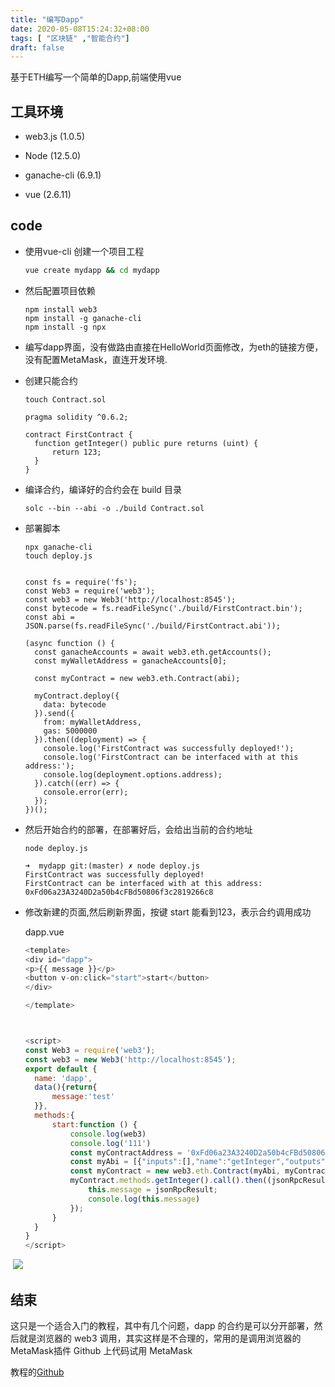 ```yaml
---
title: "编写Dapp"
date: 2020-05-08T15:24:32+08:00
tags: [ "区块链" ,"智能合约"]
draft: false
---
```




基于ETH编写一个简单的Dapp,前端使用vue

## 工具环境 

- web3.js (1.0.5)

- Node (12.5.0)

- ganache-cli (6.9.1)

- vue (2.6.11)

  







## code

- 使用vue-cli 创建一个项目工程

  ```bash
  vue create mydapp && cd mydapp
  ```

  

- 然后配置项目依赖

  ```
  npm install web3
  npm install -g ganache-cli
  npm install -g npx
  ```

  

- 编写dapp界面，没有做路由直接在HelloWorld页面修改，为eth的链接方便，没有配置MetaMask，直连开发环境.

  

- 创建只能合约

  ```
  touch Contract.sol
  ```

  ```
  pragma solidity ^0.6.2;
  
  contract FirstContract {
  	function getInteger() public pure returns (uint) {
  		return 123;
  	}
  }
  ```

  

- 编译合约，编译好的合约会在 build 目录

  ```
  solc --bin --abi -o ./build Contract.sol
  ```

  

- 部署脚本

  ```
  npx ganache-cli
  touch deploy.js
  ```

  ```
  
  const fs = require('fs');
  const Web3 = require('web3');
  const web3 = new Web3('http://localhost:8545');
  const bytecode = fs.readFileSync('./build/FirstContract.bin');
  const abi = JSON.parse(fs.readFileSync('./build/FirstContract.abi'));
  
  (async function () {
    const ganacheAccounts = await web3.eth.getAccounts();
    const myWalletAddress = ganacheAccounts[0];
  
    const myContract = new web3.eth.Contract(abi);
  
    myContract.deploy({
      data: bytecode
    }).send({
      from: myWalletAddress,
      gas: 5000000
    }).then((deployment) => {
      console.log('FirstContract was successfully deployed!');
      console.log('FirstContract can be interfaced with at this address:');
      console.log(deployment.options.address);
    }).catch((err) => {
      console.error(err);
    });
  })();
  ```

  

- 然后开始合约的部署，在部署好后，会给出当前的合约地址

  ```
  node deploy.js
  ```

  ```
  ➜  mydapp git:(master) ✗ node deploy.js
  FirstContract was successfully deployed!
  FirstContract can be interfaced with at this address:
  0xFd06a23A3240D2a50b4cFBd50806f3c2819266c8
  ```

  

- 修改新建的页面,然后刷新界面，按键 start 能看到123，表示合约调用成功

  dapp.vue

  ```javascript
  <template>
  <div id="dapp">
  <p>{{ message }}</p>
  <button v-on:click="start">start</button>
  </div>
  
  </template>
  
  
  
  <script>
  const Web3 = require('web3');
  const web3 = new Web3('http://localhost:8545');
  export default {
  	name: 'dapp',
  	data(){return{
  		message:'test'
  	}},
  	methods:{
  		start:function () {
  			console.log(web3)
  			console.log('111')
  			const myContractAddress = '0xFd06a23A3240D2a50b4cFBd50806f3c2819266c8';
  			const myAbi = [{"inputs":[],"name":"getInteger","outputs":[{"internalType":"uint256","name":"","type":"uint256"}],"stateMutability":"pure","type":"function"}];
  			const myContract = new web3.eth.Contract(myAbi, myContractAddress);
  			myContract.methods.getInteger().call().then((jsonRpcResult) => {
  				this.message = jsonRpcResult;
  				console.log(this.message)
  			});	
  		}
  	}
  }
  </script>
  ```



​		![](https://user-images.githubusercontent.com/39219403/81388623-1dfe4800-914b-11ea-9159-e9af6ea59856.png)

## 结束

这只是一个适合入门的教程，其中有几个问题，dapp 的合约是可以分开部署，然后就是浏览器的 web3 调用，其实这样是不合理的，常用的是调用浏览器的MetaMask插件 Github 上代码试用 MetaMask

教程的[Github](https://github.com/shaohongwu/mydapp.git)